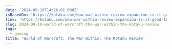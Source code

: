 ```yaml
---
date: '2024-09-10T14:26:01.000Z'
isBasedOn: 'https://kotaku.com/wow-war-within-review-expansion-is-it-good-1851643832'
link: 'https://kotaku.com/wow-war-within-review-expansion-is-it-good-1851643832'
slug: 2024-09-10-world-of-warcraft-the-war-within-the-kotaku-review
tags:
  - gaming
title: 'World Of Warcraft: The War Within: The Kotaku Review'
---
```

 
